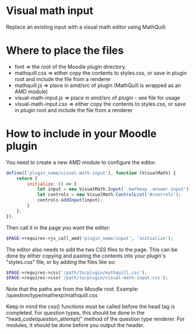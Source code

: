 # Visual math input
Replace an existing input with a visual math editor using MathQuill.

# Where to place the files
* font => the root of the Moodle plugin directory.
* mathquill.css => either copy the contents to styles.css, or save in plugin root and include the file from a renderer
* mathquill.js => place in amd/src of plugin (MathQuill is wrapped as an AMD module)
* visual-math-input.js => place in amd/src of plugin - see file for usage
* visual-math-input.css => either copy the contents to styles.css, or save in plugin root and include the file from a renderer

# How to include in your Moodle plugin
You need to create a new AMD module to configure the editor.
```javascript
define(['plugin_name/visual-math-input'], function (VisualMath) {
    return {
        initialize: () => {
            let input = new VisualMath.Input('.mathexp .answer input');
            let controls = new VisualMath.ControlList('#controls');
            controls.addInput(input);
        }
    };
});
```

Then call it in the page you want the editor:
```php
$PAGE->requires->js_call_amd('plugin_name/input', 'initialize');
```

The editor also needs to add the two CSS files to the page. This can be done by either copying and pasting the contents into your plugin's "styles.css" file, or by adding the files like so:
```php
$PAGE->requires->css('/path/to/plugin/mathquill.css');
$PAGE->requires->css('/path/to/plugin/visual-math-input.css');
```
Note that the paths are from the Moodle root. Example: /question/type/mathexp/mathquill.css

Keep in mind the css() functions must be called before the head tag is completed. For question types, this should be done in the "head_code(question_attempt)" method of the question type renderer. For modules, it should be done before you output the header.
